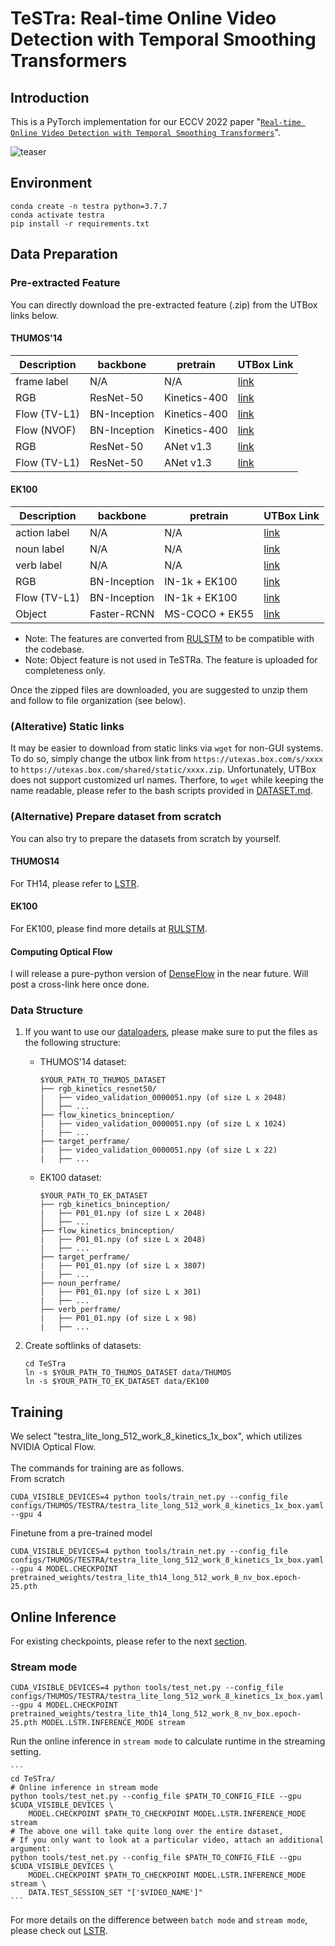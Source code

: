 # TeSTra: Real-time Online Video Detection with Temporal Smoothing Transformers

## Introduction

This is a PyTorch implementation for our ECCV 2022 paper "[`Real-time Online Video Detection with Temporal Smoothing Transformers`](https://arxiv.org/pdf/2209.09236.pdf)".

![teaser](assets/testra_teaser.png?raw=true)

## Environment
```shell
conda create -n testra python=3.7.7
conda activate testra
pip install -r requirements.txt
```

## Data Preparation

### Pre-extracted Feature

You can directly download the pre-extracted feature (.zip) from the UTBox links below.

#### THUMOS'14

|   Description  |   backbone   |    pretrain    |                            UTBox Link                             |
|  ------------  |  ----------  |  ------------  |  ---------------------------------------------------------------  |
|   frame label  |     N/A      |       N/A      | [link](https://utexas.box.com/s/7jr33g7mtoowsrzn99vecebu9co4wywv) |
|   RGB          |  ResNet-50   |  Kinetics-400  | [link](https://utexas.box.com/s/fbetd0331iod7jx7udfbckn9359mrp6o) |
|   Flow (TV-L1) | BN-Inception |  Kinetics-400  | [link](https://utexas.box.com/s/kdzeeztwlaphe8zcun5ebavv2pd37fxb) |
|   Flow (NVOF)  | BN-Inception |  Kinetics-400  | [link](https://utexas.box.com/s/8tneyw7npy7gsgzydlu3610czlzmhs4k) |
|   RGB          |  ResNet-50   |    ANet v1.3   | [link](https://utexas.box.com/s/avtdkeegkh5kl7ajg4ltqhd3ai33bb8m) |
|   Flow (TV-L1) |  ResNet-50   |    ANet v1.3   | [link](https://utexas.box.com/s/rhvihb33e54ro07zsmcbgku16cikk2g4) |

#### EK100

|  Description   |   backbone   |   pretrain     |                            UTBox Link                             |
|  ------------  |  ----------  |  ------------  |  ---------------------------------------------------------------  |
|  action label  |     N/A      |      N/A       | [link](https://utexas.box.com/s/xi1xowkhlmi079suwwq6dlez44lb846e) |
|  noun label    |     N/A      |      N/A       | [link](https://utexas.box.com/s/vmg478wjbcf83wc0adw0t9yxduxjqna9) |
|  verb label    |     N/A      |      N/A       | [link](https://utexas.box.com/s/e9yes31rblmuzb5mdrf3gy1mb7af7a63) |
|  RGB           | BN-Inception | IN-1k + EK100  | [link](https://utexas.box.com/s/kypifujsplkg0ud7q955amgvoxflqzx5) |
|  Flow (TV-L1)  | BN-Inception | IN-1k + EK100  | [link](https://utexas.box.com/s/2aga6r29o4zdziog3y89aliauguiqhmn) |
|  Object        | Faster-RCNN  | MS-COCO + EK55 | [link](https://utexas.box.com/s/rsqdo3sihn7o4iyy6rtyu03mu77bh2ka) |
* Note: The features are converted from [RULSTM](https://github.com/fpv-iplab/rulstm) to be compatible with the codebase.
* Note: Object feature is not used in TeSTRa. The feature is uploaded for completeness only.

Once the zipped files are downloaded, you are suggested to unzip them and follow to file organization (see below).

### (Alterative) Static links
It may be easier to download from static links via `wget` for non-GUI systems.
To do so, simply change the utbox link from `https://utexas.box.com/s/xxxx` to `https://utexas.box.com/shared/static/xxxx.zip`.
Unfortunately, UTBox does not support customized url names.
Therfore, to `wget` while keeping the name readable, please refer to the bash scripts provided in [DATASET.md](./DATASET.md).


### (Alternative) Prepare dataset from scratch

You can also try to prepare the datasets from scratch by yourself. 

#### THUMOS14

For TH14, please refer to [LSTR](https://github.com/amazon-research/long-short-term-transformer#data-preparation).

#### EK100

For EK100, please find more details at [RULSTM](https://github.com/fpv-iplab/rulstm).

#### Computing Optical Flow

I will release a pure-python version of [DenseFlow](https://github.com/open-mmlab/denseflow) in the near future.
Will post a cross-link here once done. 


### Data Structure
1. If you want to use our [dataloaders](src/rekognition_online_action_detection/datasets), please make sure to put the files as the following structure:

    * THUMOS'14 dataset:
        ```
        $YOUR_PATH_TO_THUMOS_DATASET
        ├── rgb_kinetics_resnet50/
        |   ├── video_validation_0000051.npy (of size L x 2048)
        │   ├── ...
        ├── flow_kinetics_bninception/
        |   ├── video_validation_0000051.npy (of size L x 1024)
        |   ├── ...
        ├── target_perframe/
        |   ├── video_validation_0000051.npy (of size L x 22)
        |   ├── ...
        ```
    
    * EK100 dataset:
        ```
        $YOUR_PATH_TO_EK_DATASET
        ├── rgb_kinetics_bninception/
        |   ├── P01_01.npy (of size L x 2048)
        │   ├── ...
        ├── flow_kinetics_bninception/
        |   ├── P01_01.npy (of size L x 2048)
        |   ├── ...
        ├── target_perframe/
        |   ├── P01_01.npy (of size L x 3807)
        |   ├── ...
        ├── noun_perframe/
        |   ├── P01_01.npy (of size L x 301)
        |   ├── ...
        ├── verb_perframe/
        |   ├── P01_01.npy (of size L x 98)
        |   ├── ...
        ```

2. Create softlinks of datasets:
    ```
    cd TeSTra
    ln -s $YOUR_PATH_TO_THUMOS_DATASET data/THUMOS
    ln -s $YOUR_PATH_TO_EK_DATASET data/EK100
    ```

## Training
We select "testra_lite_long_512_work_8_kinetics_1x_box", which utilizes NVIDIA Optical Flow.\
\
The commands for training are as follows.\
From scratch
```shell
CUDA_VISIBLE_DEVICES=4 python tools/train_net.py --config_file configs/THUMOS/TESTRA/testra_lite_long_512_work_8_kinetics_1x_box.yaml --gpu 4
```

Finetune from a pre-trained model

```shell
CUDA_VISIBLE_DEVICES=4 python tools/train_net.py --config_file configs/THUMOS/TESTRA/testra_lite_long_512_work_8_kinetics_1x_box.yaml --gpu 4 MODEL.CHECKPOINT pretrained_weights/testra_lite_th14_long_512_work_8_nv_box.epoch-25.pth
```

## Online Inference

For existing checkpoints, please refer to the next [section](#main-results-and-checkpoints).

### Stream mode

```shell
CUDA_VISIBLE_DEVICES=4 python tools/test_net.py --config_file configs/THUMOS/TESTRA/testra_lite_long_512_work_8_kinetics_1x_box.yaml --gpu 4 MODEL.CHECKPOINT pretrained_weights/testra_lite_th14_long_512_work_8_nv_box.epoch-25.pth MODEL.LSTR.INFERENCE_MODE stream
```


Run the online inference in `stream mode` to calculate runtime in the streaming setting. 

    ```
    cd TeSTra/
    # Online inference in stream mode
    python tools/test_net.py --config_file $PATH_TO_CONFIG_FILE --gpu $CUDA_VISIBLE_DEVICES \
        MODEL.CHECKPOINT $PATH_TO_CHECKPOINT MODEL.LSTR.INFERENCE_MODE stream
    # The above one will take quite long over the entire dataset,
    # If you only want to look at a particular video, attach an additional argument:
    python tools/test_net.py --config_file $PATH_TO_CONFIG_FILE --gpu $CUDA_VISIBLE_DEVICES \
        MODEL.CHECKPOINT $PATH_TO_CHECKPOINT MODEL.LSTR.INFERENCE_MODE stream \
        DATA.TEST_SESSION_SET "['$VIDEO_NAME']"
    ```

For more details on the difference between `batch mode` and `stream mode`, please check out [LSTR](https://github.com/amazon-research/long-short-term-transformer#online-inference).